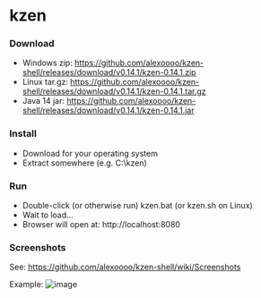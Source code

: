 # kzen

### Download
- Windows zip: https://github.com/alexoooo/kzen-shell/releases/download/v0.14.1/kzen-0.14.1.zip
- Linux tar.gz: https://github.com/alexoooo/kzen-shell/releases/download/v0.14.1/kzen-0.14.1.tar.gz
- Java 14 jar: https://github.com/alexoooo/kzen-shell/releases/download/v0.14.1/kzen-0.14.1.jar

### Install
- Download for your operating system
- Extract somewhere (e.g. C:\kzen)

### Run
- Double-click (or otherwise run) kzen.bat (or kzen.sh on Linux)
- Wait to load...
- Browser will open at: http://localhost:8080

### Screenshots
See: https://github.com/alexoooo/kzen-shell/wiki/Screenshots

Example:
![image](https://user-images.githubusercontent.com/4985552/63812482-89272780-c8f8-11e9-8f5d-5bd4c641186d.png)
